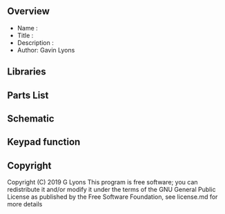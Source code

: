 Overview
--------------------
* Name : 
* Title : 
* Description : 
* Author: Gavin Lyons

Libraries
------------------------


Parts List
------------------------------

Schematic
---------------------------


Keypad function
--------------------------------


Copyright
-------------------------------

Copyright (C) 2019 G Lyons This program is free software; you can redistribute it and/or modify it under the terms of the GNU General Public License as published by the Free Software Foundation, see license.md for more details
